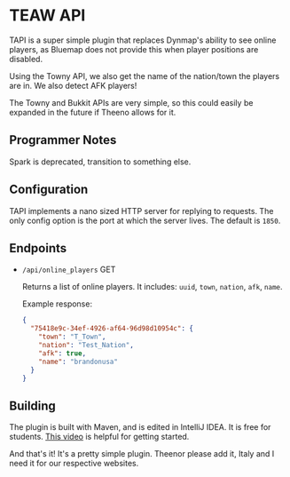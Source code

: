 # TEAW API
TAPI is a super simple plugin that replaces Dynmap's ability to see online players, as Bluemap does not provide this
when player positions are disabled.

Using the Towny API, we also get the name of the nation/town the players are in. We also detect AFK players!

The Towny and Bukkit APIs are very simple, so this could easily be expanded in the future if Theeno allows for it.

## Programmer Notes
Spark is deprecated, transition to something else.

## Configuration
TAPI implements a nano sized HTTP server for replying to requests. The only config option is the port at which
the server lives. The default is `1850`.

## Endpoints
- `/api/online_players` GET

    Returns a list of online players. It includes: `uuid`, `town`, `nation`, `afk`, `name`.

    Example response:
    ```json
    {
      "75418e9c-34ef-4926-af64-96d98d10954c": {
        "town": "T_Town",
        "nation": "Test_Nation",
        "afk": true,
        "name": "brandonusa"
      }
    }
    ```
  
## Building
The plugin is built with Maven, and is edited in IntelliJ IDEA. It is free for students.
[This video](https://www.youtube.com/watch?v=s1xg9eJeP3E) is helpful for getting started.

And that's it! It's a pretty simple plugin. Theenor please add it, Italy and I need it for our respective websites.